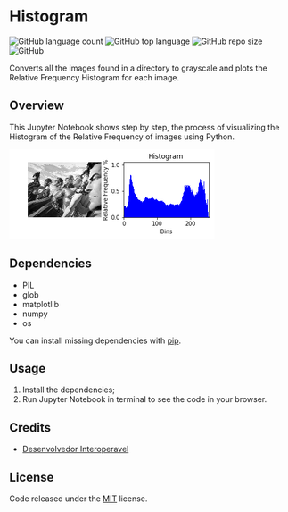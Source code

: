 # Histogram

![GitHub language count](https://img.shields.io/github/languages/count/whoisraibolt/Histogram.svg)
![GitHub top language](https://img.shields.io/github/languages/top/whoisraibolt/Histogram.svg)
![GitHub repo size](https://img.shields.io/github/repo-size/whoisraibolt/Histogram.svg)
![GitHub](https://img.shields.io/github/license/whoisraibolt/Histogram.svg)

Converts all the images found in a directory to grayscale and plots the Relative Frequency Histogram for each image.

## Overview

This Jupyter Notebook shows step by step, the process of visualizing the Histogram of the Relative Frequency of images using Python.

![Histogram Example Image](https://raw.githubusercontent.com/whoisraibolt/Histogram/master/Histogram-Example-Image.png)

## Dependencies
- PIL
- glob
- matplotlib
- numpy
- os

You can install missing dependencies with [pip](https://pip.pypa.io/en/stable/ "pip").

## Usage

1. Install the dependencies;
2. Run Jupyter Notebook in terminal to see the code in your browser.

## Credits

- [Desenvolvedor Interoperavel](https://desenvolvedorinteroperavel.wordpress.com/2014/12/31/transformar-imagens-coloridas-em-pb-com-python/ "Desenvolvedor Interoperavel")

## License

Code released under the [MIT](https://github.com/whoisraibolt/Histogram/blob/master/LICENSE "MIT") license.
